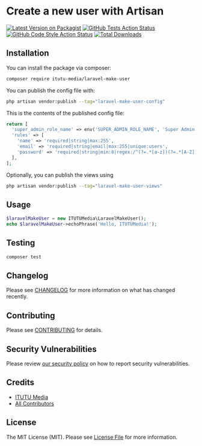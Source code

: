 # Create a new user with Artisan

[![Latest Version on Packagist](https://img.shields.io/packagist/v/itutu-media/laravel-make-user.svg?style=flat-square)](https://packagist.org/packages/itutu-media/laravel-make-user)
[![GitHub Tests Action Status](https://img.shields.io/github/actions/workflow/status/itutu-media/laravel-make-user/run-tests.yml?branch=main&label=tests&style=flat-square)](https://github.com/itutu-media/laravel-make-user/actions?query=workflow%3Arun-tests+branch%3Amain)
[![GitHub Code Style Action Status](https://img.shields.io/github/actions/workflow/status/itutu-media/laravel-make-user/fix-php-code-style-issues.yml?branch=main&label=code%20style&style=flat-square)](https://github.com/itutu-media/laravel-make-user/actions?query=workflow%3A"Fix+PHP+code+style+issues"+branch%3Amain)
[![Total Downloads](https://img.shields.io/packagist/dt/itutu-media/laravel-make-user.svg?style=flat-square)](https://packagist.org/packages/itutu-media/laravel-make-user)

## Installation

You can install the package via composer:

```bash
composer require itutu-media/laravel-make-user
```

You can publish the config file with:

```bash
php artisan vendor:publish --tag="laravel-make-user-config"
```

This is the contents of the published config file:

```php
return [
  'super_admin_role_name' => env('SUPER_ADMIN_ROLE_NAME', 'Super Admin'),
  'rules' => [
    'name' => 'required|string|max:255',
    'email' => 'required|string|email|max:255|unique:users',
    'password' => 'required|string|min:8|regex:/^(?=.*[a-z])(?=.*[A-Z])(?=.*\d).+$/',
  ],
];
```

Optionally, you can publish the views using

```bash
php artisan vendor:publish --tag="laravel-make-user-views"
```

## Usage

```php
$laravelMakeUser = new ITUTUMedia\LaravelMakeUser();
echo $laravelMakeUser->echoPhrase('Hello, ITUTUMedia!');
```

## Testing

```bash
composer test
```

## Changelog

Please see [CHANGELOG](CHANGELOG.md) for more information on what has changed recently.

## Contributing

Please see [CONTRIBUTING](CONTRIBUTING.md) for details.

## Security Vulnerabilities

Please review [our security policy](../../security/policy) on how to report security vulnerabilities.

## Credits

- [ITUTU Media](https://github.com/itutu-media)
- [All Contributors](../../contributors)

## License

The MIT License (MIT). Please see [License File](LICENSE.md) for more information.
